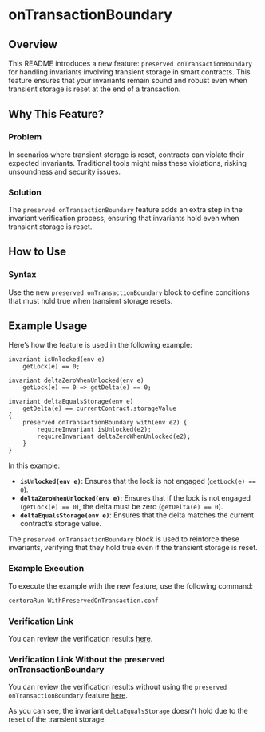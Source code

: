 # onTransactionBoundary

## Overview

This README introduces a new feature: `preserved onTransactionBoundary` for handling invariants involving transient storage in smart contracts. This feature ensures that your invariants remain sound and robust even when transient storage is reset at the end of a transaction.

## Why This Feature?

### Problem

In scenarios where transient storage is reset, contracts can violate their expected invariants. Traditional tools might miss these violations, risking unsoundness and security issues.

### Solution

The `preserved onTransactionBoundary` feature adds an extra step in the invariant verification process, ensuring that invariants hold even when transient storage is reset.

## How to Use

### Syntax

Use the new `preserved onTransactionBoundary` block to define conditions that must hold true when transient storage resets.

## Example Usage

Here’s how the feature is used in the following example:

```solidity
invariant isUnlocked(env e) 
    getLock(e) == 0;

invariant deltaZeroWhenUnlocked(env e)
    getLock(e) == 0 => getDelta(e) == 0;

invariant deltaEqualsStorage(env e)
    getDelta(e) == currentContract.storageValue
{
    preserved onTransactionBoundary with(env e2) {
        requireInvariant isUnlocked(e2);
        requireInvariant deltaZeroWhenUnlocked(e2);
    }
}
```

In this example:

- **`isUnlocked(env e)`**: Ensures that the lock is not engaged (`getLock(e) == 0`).
- **`deltaZeroWhenUnlocked(env e)`**: Ensures that if the lock is not engaged (`getLock(e) == 0`), the delta must be zero (`getDelta(e) == 0`).
- **`deltaEqualsStorage(env e)`**: Ensures that the delta matches the current contract’s storage value.

The `preserved onTransactionBoundary` block is used to reinforce these invariants, verifying that they hold true even if the transient storage is reset.

### Example Execution

To execute the example with the new feature, use the following command:

```bash
certoraRun WithPreservedOnTransaction.conf
```

### Verification Link

You can review the verification results [here](https://prover.certora.com/output/1512/a2864876bbe34603938fdec9e892a6b8?anonymousKey=3d3107a11d56a51ba53e2e341b8cc762ce15de65).

### Verification Link Without the preserved onTransactionBoundary

You can review the verification results without using the `preserved onTransactionBoundary` feature [here](https://prover.certora.com/output/1512/1ec1f5724fd54c6cb2847fff9cb75a1a?anonymousKey=ad4123afe1d80b9b00087756d2b83ad7204523df).

As you can see, the invariant `deltaEqualsStorage` doesn't hold due to the reset of the transient storage.